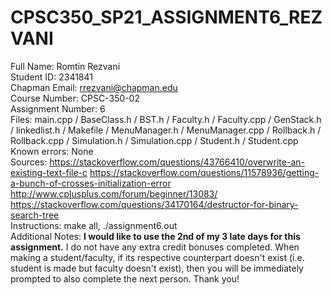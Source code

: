 # CPSC350_SP21_ASSIGNMENT6_REZVANI
Full Name: Romtin Rezvani\
Student ID: 2341841\
Chapman Email: rrezvani@chapman.edu\
Course Number: CPSC-350-02\
Assignment Number: 6\
Files: main.cpp / BaseClass.h / BST.h / Faculty.h / Faculty.cpp / GenStack.h / linkedlist.h / Makefile / MenuManager.h / MenuManager.cpp / Rollback.h / Rollback.cpp / Simulation.h / Simulation.cpp / Student.h / Student.cpp\
Known errors: None\
Sources: https://stackoverflow.com/questions/43766410/overwrite-an-existing-text-file-c
         https://stackoverflow.com/questions/11578936/getting-a-bunch-of-crosses-initialization-error
         http://www.cplusplus.com/forum/beginner/13083/ \
         https://stackoverflow.com/questions/34170164/destructor-for-binary-search-tree \
Instructions: make all, ./assignment6.out\
Additional Notes: **I would like to use the 2nd of my 3 late days for this assignment.** I do not have any extra credit bonuses completed. When making a student/faculty, if its respective counterpart doesn't exist (i.e. student is made but faculty doesn't exist), then you will be immediately prompted to also complete the next person. Thank you!

